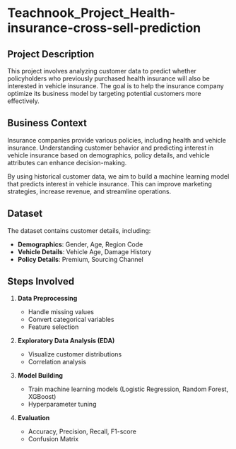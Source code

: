 # Teachnook_Project_Health-insurance-cross-sell-prediction

## Project Description

This project involves analyzing customer data to predict whether policyholders who previously purchased health insurance will also be interested in vehicle insurance. The goal is to help the insurance company optimize its business model by targeting potential customers more effectively.

## Business Context

Insurance companies provide various policies, including health and vehicle insurance. Understanding customer behavior and predicting interest in vehicle insurance based on demographics, policy details, and vehicle attributes can enhance decision-making.

By using historical customer data, we aim to build a machine learning model that predicts interest in vehicle insurance. This can improve marketing strategies, increase revenue, and streamline operations.

## Dataset

The dataset contains customer details, including:
- **Demographics**: Gender, Age, Region Code
- **Vehicle Details**: Vehicle Age, Damage History
- **Policy Details**: Premium, Sourcing Channel


## Steps Involved

1. **Data Preprocessing**
   - Handle missing values
   - Convert categorical variables
   - Feature selection

2. **Exploratory Data Analysis (EDA)**
   - Visualize customer distributions
   - Correlation analysis

3. **Model Building**
   - Train machine learning models (Logistic Regression, Random Forest, XGBoost)
   - Hyperparameter tuning

4. **Evaluation**
   - Accuracy, Precision, Recall, F1-score
   - Confusion Matrix




